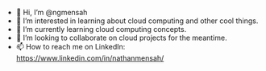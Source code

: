 - 👋 Hi, I’m @ngmensah
- 👀 I’m interested in learning about cloud computing and other cool things.
- 🌱 I’m currently learning cloud computing concepts.
- 💞️ I’m looking to collaborate on cloud projects for the meantime.
- 📫 How to reach me on LinkedIn: https://www.linkedin.com/in/nathanmensah/

<!---
ngmensah/ngmensah is a ✨ special ✨ repository because its `README.md` (this file) appears on your GitHub profile.
You can click the Preview link to take a look at your changes.
--->
